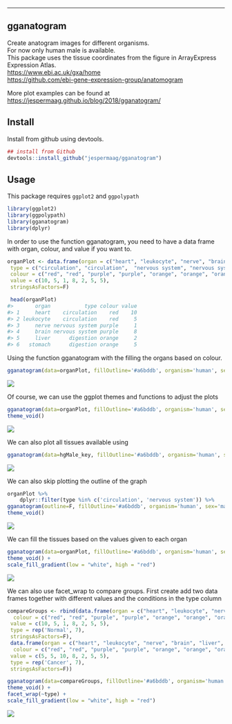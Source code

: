 <!-- README.md is generated from README.Rmd. Please edit that file -->

------------------------------------------------------------------------

gganatogram
-----------

Create anatogram images for different organisms. <br/> For now only human male is available. <br/> This package uses the tissue coordinates from the figure in ArrayExpress Expression Atlas. <br/> <https://www.ebi.ac.uk/gxa/home> <br/> <https://github.com/ebi-gene-expression-group/anatomogram> <br/>

More plot examples can be found at <https://jespermaag.github.io/blog/2018/gganatogram/>

Install
-------

Install from github using devtools.

``` r
## install from Github
devtools::install_github("jespermaag/gganatogram")
```

Usage
-----

This package requires `ggplot2` and `ggpolypath`

``` r
library(ggplot2)
library(ggpolypath)
library(gganatogram)
library(dplyr)
```

In order to use the function gganatogram, you need to have a data frame with organ, colour, and value if you want to.

``` r
organPlot <- data.frame(organ = c("heart", "leukocyte", "nerve", "brain", "liver", "stomach", "colon"), 
 type = c("circulation", "circulation",  "nervous system", "nervous system", "digestion", "digestion", "digestion"), 
 colour = c("red", "red", "purple", "purple", "orange", "orange", "orange"), 
 value = c(10, 5, 1, 8, 2, 5, 5), 
 stringsAsFactors=F)

 head(organPlot)
#>       organ           type colour value
#> 1     heart    circulation    red    10
#> 2 leukocyte    circulation    red     5
#> 3     nerve nervous system purple     1
#> 4     brain nervous system purple     8
#> 5     liver      digestion orange     2
#> 6   stomach      digestion orange     5
```

Using the function gganatogram with the filling the organs based on colour.

``` r
gganatogram(data=organPlot, fillOutline='#a6bddb', organism='human', sex='male', fill="colour")
```

![](figure/organPlot-1.png)

Of course, we can use the ggplot themes and functions to adjust the plots

``` r
gganatogram(data=organPlot, fillOutline='#a6bddb', organism='human', sex='male', fill="colour") + 
theme_void()
```

![](figure/organPlotvoid-1.png)

We can also plot all tissues available using

``` r
gganatogram(data=hgMale_key, fillOutline='#a6bddb', organism='human', sex='male', fill="colour") +theme_void()
```

![](figure/organPlotAll-1.png)

We can also skip plotting the outline of the graph

``` r
organPlot %>%
    dplyr::filter(type %in% c('circulation', 'nervous system')) %>%
gganatogram(outline=F, fillOutline='#a6bddb', organism='human', sex='male', fill="colour") + 
theme_void()
```

![](figure/organPlotSubset-1.png)

We can fill the tissues based on the values given to each organ

``` r
gganatogram(data=organPlot, fillOutline='#a6bddb', organism='human', sex='male', fill="value") + 
theme_void() +
scale_fill_gradient(low = "white", high = "red")
```

![](figure/organPlotValue-1.png)

We can also use facet\_wrap to compare groups.
First create add two data frames together with different values and the conditions in the type column

``` r
compareGroups <- rbind(data.frame(organ = c("heart", "leukocyte", "nerve", "brain", "liver", "stomach", "colon"), 
  colour = c("red", "red", "purple", "purple", "orange", "orange", "orange"), 
 value = c(10, 5, 1, 8, 2, 5, 5), 
 type = rep('Normal', 7), 
 stringsAsFactors=F),
 data.frame(organ = c("heart", "leukocyte", "nerve", "brain", "liver", "stomach", "colon"), 
  colour = c("red", "red", "purple", "purple", "orange", "orange", "orange"), 
 value = c(5, 5, 10, 8, 2, 5, 5), 
 type = rep('Cancer', 7), 
 stringsAsFactors=F))
```

``` r
gganatogram(data=compareGroups, fillOutline='#a6bddb', organism='human', sex='male', fill="value") + 
theme_void() +
facet_wrap(~type) +
scale_fill_gradient(low = "white", high = "red") 
```

![](figure/Condition-1.png)
